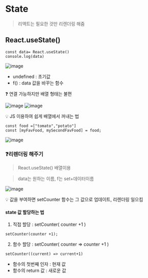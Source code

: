 # State

> 리액트는 필요한 것만 리렌더링 해줌

## React.useState()
```
const data= React.useState()
console.log(data)
```

![image](https://user-images.githubusercontent.com/90364684/212547248-189d8ac1-efa9-4056-81ea-602444633b5a.png)
- undefined : 초기값
- f() : data 값을 바꾸는 함수

❓ 연결 가능하지만 배열 형태는 불편

![image](https://user-images.githubusercontent.com/90364684/212547495-c0c53bfe-9906-4d88-be01-f0647d02066f.png)
![image](https://user-images.githubusercontent.com/90364684/212547502-76c08a34-088f-4c8e-8028-27fec22b6cc8.png)

💡 JS 이용하여 쉽게 배열에서 꺼내는 법
```
const food =["tomato","potato"]
const [myFavFood, mySecondFavFood] = food;
```
![image](https://user-images.githubusercontent.com/90364684/212548112-7762f79b-ec55-45d6-b46c-907f6f21ed6d.png)

### ❓리렌더링 해주기
> React.useState() 배열이용

> data는 원하는 이름, f는 set+데이터이름

![image](https://user-images.githubusercontent.com/90364684/212549171-da380f0d-1126-4d0e-848c-9402c0f72f55.png)

💡 값을 부여하면 setCounter 함수는 그 값으로 업데이트, 리렌더링 일으킴

#### state 값 할당하는 법
1. 직접 할당 : setCounter( counter +1 )

```
setCounter(counter +1);
```

2. 함수 할당 : setCounter( counter => counter +1 ) 

```
setCounter((current) => current+1)
```

- 함수의 첫번째 인자 : 현재 값
- 함수의 return 값 : 새로운 값
